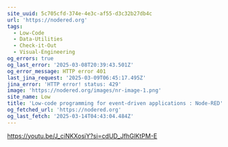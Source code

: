 ```yaml
---
site_uuid: 5c705cfd-374e-4e3c-af55-d3c32b27db4c
url: 'https://nodered.org'
tags:
  - Low-Code
  - Data-Utilities
  - Check-it-Out
  - Visual-Engineering
og_errors: true
og_last_error: '2025-03-08T20:39:43.501Z'
og_error_message: HTTP error 401
last_jina_request: '2025-03-09T06:45:17.495Z'
jina_error: 'HTTP error! status: 429'
image: 'https://nodered.org/images/nr-image-1.png'
site_name: Low
title: 'Low-code programming for event-driven applications : Node-RED'
og_fetched_url: 'https://nodered.org'
og_last_fetch: '2025-03-14T04:43:04.484Z'
---
```


https://youtu.be/J_ciNKXosiY?si=cdUD_JfhGlKtPM-E
